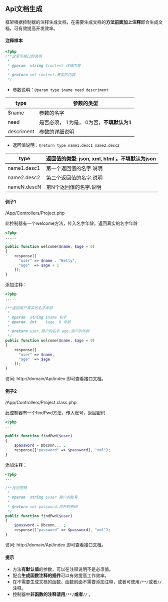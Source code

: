 ## Api文档生成

框架根据控制器的注释生成文档，在需要生成文档的**方法前面加上注释**即会生成文档，可有效提高开发效率。



#### 注释样本

``` php
<?php
/**这里写接口的说明
 *
 * @param  string $content 详细内容
 *
 * @return xml content.真实的内容
 */
```



- 参数说明：`@param type $name need descriment`

| type       | 参数的类型                     |
| ---------- | ------------------------- |
| $name      | 参数的名字                     |
| need       | 是否必须， 1为是， 0为否，**不填默认为1** |
| descriment | 参数的详细说明                   |

- 返回值说明：`@return type name1.desc1 name2.desc2`

| type        | 返回值的类型: json, xml, html 。不填默认为json |
| ----------- | ---------------------------------- |
| name1.desc1 | 第一个返回值的名字.说明                       |
| name2.desc2 | 第二个返回值的名字.说明                       |
| nameN.descN | 第N个返回值的名字.说明                       |

#### 例子1

/App/Controllers/Project.php



此控制器有一个welcome方法，传入名字年龄，返回真实的名字年龄

``` php
<?php
.....

public function welcome($name, $age = 0)
{
  	response([
      "user" => $name . "Belly",
      "age"  => $age + 1
    ]);
}
```

添加注释：

``` php
<?php
.....

/**返回用户真实的名字年龄
 *
 * @param  string $name 名字
 * @param  int    $age  0 年龄
 *
 * @return user.用户的名字 age.用户的年龄
 */
public function welcome($name, $age = 0)
{
  	response([
      "user" => $name,
      "age"  => $age
    ]);
}
```

访问: http://domain/Api/index 即可查看接口文档。



#### 例子2



/App/Controllers/Project.class.php

此控制器有一个findPwd方法，传入账号，返回密码

``` php
<?php
...

public function findPwd($user)
{
    $password = Dbconn... ;
    response(["password" => $password], "xml");
}
```

添加注释：

``` php
<?php
...

/**找回密码
 *
 * @param  string $user 用户的账号
 *
 * @return xml password.用户的密码
 */
public function findPwd($user)
{
    $password = Dbconn... ;
    response(["password" => $password], "xml");
}
```

访问: http://domain/Api/index 即可查看接口文档。



#### 提示

- 方法**有默认值**的参数，可以在注释说明不是必须值。
- 配合**生成函数注释的插件**可以有效提高工作效率。
- 在不需要生成文档的函数，函数前面不需要添加注释，或者可使用`/**/`或者`//` 注释。
- 控制器中**非函数的注释请用**`/**/`**或者**`//` 。